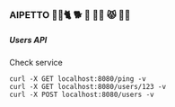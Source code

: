 ### AIPETTO  🦴🐾🐈 🐕 🦮 🐻‍❄️ 😾 🐕‍🦺
##### Users API
  
Check service
 ```
curl -X GET localhost:8080/ping -v
curl -X GET localhost:8080/users/123 -v
curl -X POST localhost:8080/users -v
```